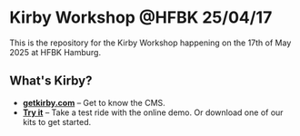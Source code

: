 # Kirby Workshop @HFBK 25/04/17

This is the repository for the Kirby Workshop happening on the 17th of May 2025 at HFBK Hamburg.

## What's Kirby?

-   **[getkirby.com](https://getkirby.com)** – Get to know the CMS.
-   **[Try it](https://getkirby.com/try)** – Take a test ride with the online demo. Or download one of our kits to get started.
